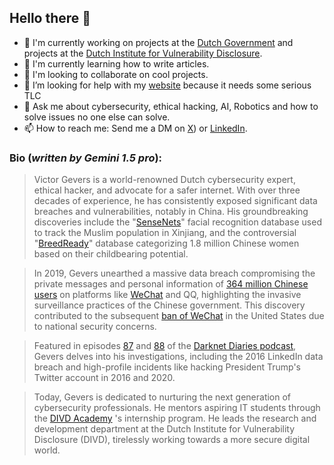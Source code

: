 ## Hello there 👋


- 🔭 I'm currently working on projects at the [Dutch Government](https://github.com/SSC-ICT-Innovatie) and projects at the [Dutch Institute for Vulnerability Disclosure](https://github.com/DIVD-NL).
- 🌱 I'm currently learning how to write articles.
- 👯 I'm looking to collaborate on cool projects.
- 🤔 I’m looking for help with my [website](https://github.com/victorgevers-com/victorgevers.com) because it needs some serious TLC
- 💬 Ask me about cybersecurity, ethical hacking, AI, Robotics and how to solve issues no one else can solve.
- 📫 How to reach me: Send me a DM on [X]([https://x.com/0xDUDE)) or [LinkedIn](https://www.linkedin.com/in/vgevers/).

### Bio (_written by Gemini 1.5 pro_):
> Victor Gevers is a world-renowned Dutch cybersecurity expert, ethical hacker, and advocate for a safer internet. With over three decades of experience, he has  consistently exposed significant data breaches and vulnerabilities, notably in China. His groundbreaking discoveries include the "[SenseNets](https://www.ft.com/content/9ed9362e-31f7-11e9-bb0c-42459962a812)" facial recognition database used to track the Muslim population in Xinjiang, and the controversial "[BreedReady](http://time.com/5548917/research-china-database-breedready-women/)" database categorizing 1.8 million Chinese women based on their childbearing potential.

>  In 2019, Gevers unearthed a massive data breach compromising the private messages and personal information of [364 million Chinese users](https://www.theverge.com/2019/3/4/18250474/chinese-messages-millions-wechat-qq-yy-data-breach-police) on platforms like [WeChat](https://github.com/cookiemonster/WeChat) and QQ, highlighting the invasive surveillance practices of the Chinese government. This discovery contributed to the subsequent [ban of WeChat](https://securityboulevard.com/2020/09/wechat-banned-tiktok-saved/) in the United States due to national security concerns.

> Featured in episodes [87]([url](https://darknetdiaries.com/episode/87/)) and [88]([url](https://darknetdiaries.com/episode/88/)) of the [Darknet Diaries podcast](https://darknetdiaries.com), Gevers delves into his investigations, including the 2016 LinkedIn data breach and high-profile incidents like hacking President Trump's Twitter account in 2016 and 2020.

> Today, Gevers is dedicated to nurturing the next generation of cybersecurity professionals. He mentors aspiring IT students through the [DIVD Academy](https://divd.academy/) 's internship program. He leads the research and development department at the Dutch Institute for Vulnerability Disclosure (DIVD), tirelessly working towards a more secure digital world.
